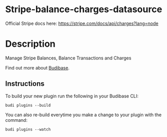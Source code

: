 # Stripe-balance-charges-datasource
Official Stripe docs here: https://stripe.com/docs/api/charges?lang=node

# Description
Manage Stripe Balances, Balance Transactions and Charges 

Find out more about [Budibase](https://github.com/Budibase/budibase).

## Instructions

To build your new  plugin run the following in your Budibase CLI:
```
budi plugins --build
```

You can also re-build everytime you make a change to your plugin with the command:
```
budi plugins --watch
```

